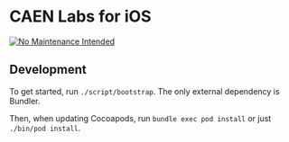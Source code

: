 # CAEN Labs for iOS

[![No Maintenance Intended](http://unmaintained.tech/badge.svg)](http://unmaintained.tech/)

## Development

To get started, run `./script/bootstrap`. The only external dependency is Bundler.

Then, when updating Cocoapods, run `bundle exec pod install` or just `./bin/pod install`.
